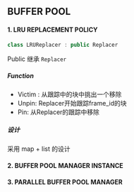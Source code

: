 ## BUFFER POOL

#### 1. LRU REPLACEMENT POLICY
```c++
class LRUReplacer : public Replacer 
```
Public 继承 `Replacer`
##### Function

- Victim : 从跟踪中的块中挑出一个移除
- Unpin: Replacer开始跟踪frame_id的块 
- Pin: 从Replacer的跟踪中移除

##### 设计

采用 map + list 的设计






#### 2. BUFFER POOL MANAGER INSTANCE
#### 3. PARALLEL BUFFER POOL MANAGER











